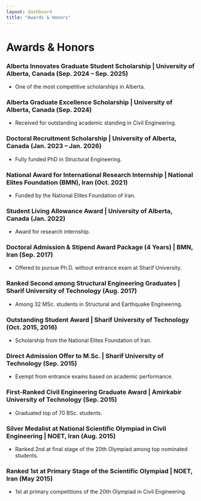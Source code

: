 ```yaml
---
layout: dashboard
title: "Awards & Honors"
---
```


# **Awards & Honors**

### Alberta Innovates Graduate Student Scholarship | University of Alberta, Canada (Sep. 2024 – Sep. 2025)
- One of the most competitive scholarships in Alberta.

### Alberta Graduate Excellence Scholarship | University of Alberta, Canada (Sep. 2024)
- Received for outstanding academic standing in Civil Engineering.

### Doctoral Recruitment Scholarship | University of Alberta, Canada (Jan. 2023 – Jan. 2026)
- Fully funded PhD in Structural Engineering.

### National Award for International Research Internship | National Elites Foundation (BMN), Iran (Oct. 2021)
- Funded by the National Elites Foundation of Iran.

### Student Living Allowance Award | University of Alberta, Canada (Jan. 2022)
- Award for research internship.

### Doctoral Admission & Stipend Award Package (4 Years) | BMN, Iran (Sep. 2017)
- Offered to pursue Ph.D. without entrance exam at Sharif University.

### Ranked Second among Structural Engineering Graduates | Sharif University of Technology (Aug. 2017)
- Among 32 MSc. students in Structural and Earthquake Engineering.

### Outstanding Student Award | Sharif University of Technology (Oct. 2015, 2016)
- Scholarship from the National Elites Foundation of Iran.

### Direct Admission Offer to M.Sc. | Sharif University of Technology (Sep. 2015)
- Exempt from entrance exams based on academic performance.

### First-Ranked Civil Engineering Graduate Award | Amirkabir University of Technology (Sep. 2015)
- Graduated top of 70 BSc. students.

### Silver Medalist at National Scientific Olympiad in Civil Engineering | NOET, Iran (Aug. 2015)
- Ranked 2nd at final stage of the 20th Olympiad among top nominated students.

### Ranked 1st at Primary Stage of the Scientific Olympiad | NOET, Iran (May 2015)
- 1st at primary competitions of the 20th Olympiad in Civil Engineering.
